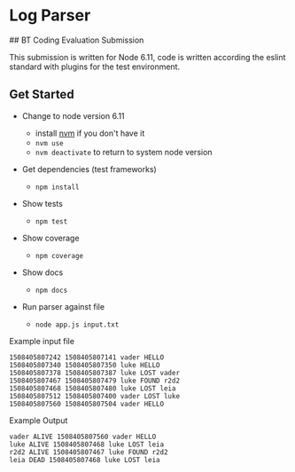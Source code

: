 # Log Parser #
## BT Coding Evaluation Submission

This submission is written for Node 6.11, code is written according the eslint standard with plugins for the test environment.

## Get Started
* Change to node version 6.11
  * install [nvm](https://github.com/creationix/nvm#install-script) if you don't have it
  * `nvm use`
  * `nvm deactivate` to return to system node version

* Get dependencies (test frameworks)
  * `npm install`

* Show tests
  * `npm test`
* Show coverage
  * `npm coverage`
* Show docs
  * `npm docs`

* Run parser against file
  * `node app.js input.txt`

Example input file
```
1508405807242 1508405807141 vader HELLO
1508405807340 1508405807350 luke HELLO
1508405807378 1508405807387 luke LOST vader
1508405807467 1508405807479 luke FOUND r2d2
1508405807468 1508405807480 luke LOST leia
1508405807512 1508405807400 vader LOST luke
1508405807560 1508405807504 vader HELLO
```

Example Output
```
vader ALIVE 1508405807560 vader HELLO
luke ALIVE 1508405807468 luke LOST leia
r2d2 ALIVE 1508405807467 luke FOUND r2d2
leia DEAD 1508405807468 luke LOST leia
```
